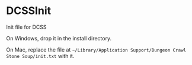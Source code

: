 # DCSSInit
Init file for DCSS

On Windows, drop it in the install directory.

On Mac, replace the file at `~/Library/Application Support/Dungeon Crawl Stone Soup/init.txt` with it.